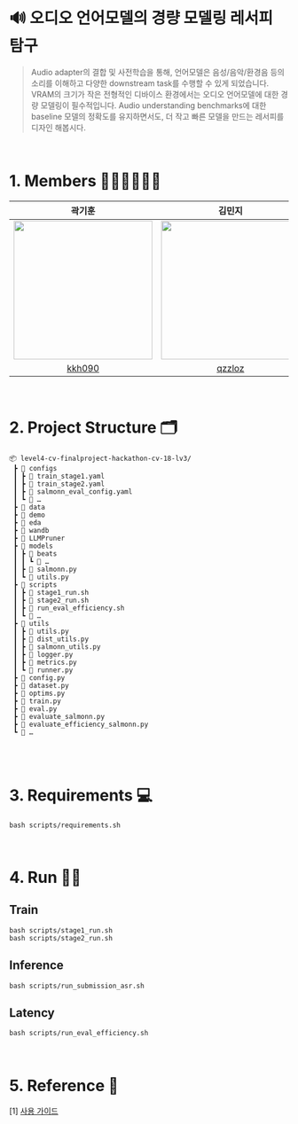 # 🔊 오디오 언어모델의 경량 모델링 레서피 탐구
> Audio adapter의 결합 및 사전학습을 통해, 언어모델은 음성/음악/환경음 등의 소리를 이해하고 다양한 downstream task를 수행할 수 있게 되었습니다. VRAM의 크기가 작은 전형적인 디바이스 환경에서는 오디오 언어모델에 대한 경량 모델링이 필수적입니다.
Audio understanding benchmarks에 대한 baseline 모델의 정확도를 유지하면서도, 더 작고 빠른 모델을 만드는 레서피를 디자인 해봅시다.


<br>

# 1. Members 👨🏻‍💻👩🏻‍💻

|                         곽기훈                         |                            김민지                            |                         김현기                         |                         이해강                         |                          장희진                          |                        홍유향                        |
|:------------------------------------------------------:|:------------------------------------------------------------:|:------------------------------------------------------:|:--------------------------------------------------------:|:----------------------------------------------------:|:----------------------------------------------------:|
|  <img src="https://github.com/kkh090.png" width="250"> |   <img src="https://github.com/qzzloz.png" width="250">   |  <img src="https://github.com/hyeonrl98.png" width="250">   |  <img src="https://github.com/lazely.png" width="250">   | <img src="https://github.com/heeejini.png" width="250">| <img src="https://github.com/hyanghyanging.png" width="250"> |
| [kkh090](https://github.com/kkh090) | [qzzloz](https://github.com/qzzloz) | [hyeonrl98](https://github.com/hyeonrl98) | [lazely](https://github.com/lazely) | [heeejini](https://github.com/heeejini) | [hyanghyanging](https://github.com/hyanghyanging) |

<br>


#  2. Project Structure 🗂️
```plaintext
📦 level4-cv-finalproject-hackathon-cv-18-lv3/
 ┣ 📂 configs
 ┃ ┣ 📜 train_stage1.yaml
 ┃ ┣ 📜 train_stage2.yaml
 ┃ ┣ 📜 salmonn_eval_config.yaml
 ┃ ┗ 📜 … 
 ┣ 📂 data
 ┣ 📂 demo
 ┣ 📂 eda
 ┣ 📂 wandb
 ┣ 📂 LLMPruner
 ┣ 📂 models
 ┃ ┣ 📂 beats
 ┃ ┃ ┗ 📜 … 
 ┃ ┣ 📜 salmonn.py
 ┃ ┗ 📜 utils.py
 ┣ 📂 scripts
 ┃ ┣ 📜 stage1_run.sh
 ┃ ┣ 📜 stage2_run.sh
 ┃ ┣ 📜 run_eval_efficiency.sh
 ┃ ┗ 📜 … 
 ┣ 📂 utils
 ┃ ┣ 📜 utils.py
 ┃ ┣ 📜 dist_utils.py
 ┃ ┣ 📜 salmonn_utils.py
 ┃ ┣ 📜 logger.py
 ┃ ┣ 📜 metrics.py
 ┃ ┗ 📜 runner.py
 ┣ 📜 config.py
 ┣ 📜 dataset.py
 ┣ 📜 optims.py
 ┣ 📜 train.py
 ┣ 📜 eval.py
 ┣ 📜 evaluate_salmonn.py
 ┣ 📜 evaluate_efficiency_salmonn.py
 ┗ 📜 … 
```
<br>
<br>



# 3. Requirements 💻
```
bash scripts/requirements.sh
```



<br>

# 4. Run 🏃🏻
## Train
```
bash scripts/stage1_run.sh
bash scripts/stage2_run.sh
```

## Inference
```
bash scripts/run_submission_asr.sh
```
## Latency 
```
bash scripts/run_eval_efficiency.sh
```
<br>

# 5. Reference 🔗
[1] [사용 가이드](https://www.notion.so/196cc24adf1c80ab9fd5e6426aff0024)
